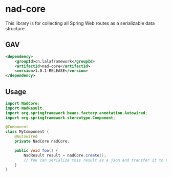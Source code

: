 # nad-core

This library is for collecting all Spring Web routes as a serializable data structure.

## GAV

```xml
<dependency>
    <groupId>cn.lalaframework</groupId>
    <artifactId>nad-core</artifactId>
    <version>1.0.1-RELEASE</version>
</dependency>
```

## Usage

```java
import NadCore;
import NadResult;
import org.springframework.beans.factory.annotation.Autowired;
import org.springframework.stereotype.Component;

@Component
class MyComponent {
    @Autowired
    private NadCore nadCore;

    public void foo() {
        NadResult result = nadCore.create();
        // You can serialize this result as a json and transfer it to other services.
    }
}
```
